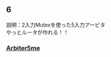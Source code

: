 ## 6
説明：2入力Mutexを使った5入力アービタ <br>
やっとルータが作れる！！ <br>
### [Arbiter5me](./Arbiter5_Mutex_230929/Arbiter_5.v) <br>